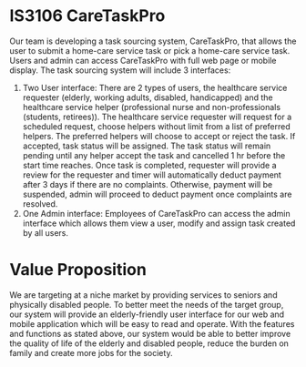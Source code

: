 # IS3106 CareTaskPro
Our team is developing a task sourcing system, CareTaskPro, that allows the user to submit a home-care service task or pick a home-care service task. Users and admin can access CareTaskPro with full web page or mobile display.
The task sourcing system will include 3 interfaces:
1.	Two User interface: There are 2 types of users, the healthcare service requester (elderly, working adults, disabled, handicapped) and the healthcare service helper (professional nurse and non-professionals (students, retirees)). The healthcare service requester will request for a scheduled request, choose helpers without limit from a list of preferred helpers. The preferred helpers will choose to accept or reject the task. If accepted, task status will be assigned. The task status will remain pending until any helper accept the task and cancelled 1 hr before the start time reaches. Once task is completed, requester will provide a review for the requester and timer will automatically deduct payment after 3 days if there are no complaints. Otherwise, payment will be suspended, admin will proceed to deduct payment once complaints are resolved. 
2.	One Admin interface: Employees of CareTaskPro can access the admin interface which allows them view a user,  modify and assign task created by all users.

# Value Proposition
We are targeting at a niche market by providing services to seniors and physically disabled people. To better meet the needs of the target group, our system will provide an elderly-friendly user interface for our web and mobile application which will be easy to read and operate. With the features and functions as stated above, our system would be able to better improve the quality of life of the elderly and disabled people, reduce the burden on family and create more jobs for the society.
